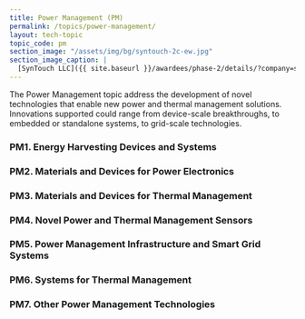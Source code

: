 ```yaml
---
title: Power Management (PM)
permalink: /topics/power-management/
layout: tech-topic
topic_code: pm
section_image: "/assets/img/bg/syntouch-2c-ew.jpg"
section_image_caption: |
  [SynTouch LLC]({{ site.baseurl }}/awardees/phase-2/details/?company=syntouch-llc#syntouch-llc) BioTac Toccare provides tactile evaluations that are consistent, quantifiable, and reflective of human perceptions.
---
```


The Power Management topic address the development of novel technologies that enable new power and thermal management solutions. Innovations supported could range from device-scale breakthroughs, to embedded or standalone systems, to grid-scale technologies.

### PM1. Energy Harvesting Devices and Systems

### PM2. Materials and Devices for Power Electronics 

### PM3. Materials and Devices for Thermal Management

### PM4. Novel Power and Thermal Management Sensors

### PM5. Power Management Infrastructure and Smart Grid Systems

### PM6. Systems for Thermal Management

### PM7. Other Power Management Technologies
 
